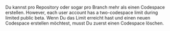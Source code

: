 Du kannst pro Repository oder sogar pro Branch mehr als einen Codespace erstellen. However, each user account has a two-codespace limit during limited public beta. Wenn Du das Limit erreicht hast und einen neuen Codespace erstellen möchtest, musst Du zuerst einen Codespace löschen.
